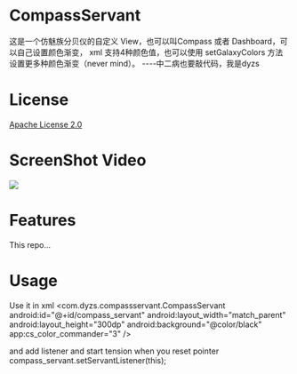 # CompassServant
这是一个仿魅族分贝仪的自定义 View，也可以叫Compass 或者 Dashboard，可以自己设置颜色渐变，
xml 支持4种颜色值，也可以使用 setGalaxyColors 方法设置更多种颜色渐变（never mind）。
                                                     ----中二病也要敲代码，我是dyzs

# License
[Apache License 2.0](https://github.com/dyzs/utils/blob/master/LICENSE)

# ScreenShot Video
![](https://github.com/dyzs/CompassServant/blob/master/video/compass_servant.gif)

# Features
This repo...

# Usage
Use it in xml
    <com.dyzs.compassservant.CompassServant
            android:id="@+id/compass_servant"
            android:layout_width="match_parent"
            android:layout_height="300dp"
            android:background="@color/black"
            app:cs_color_commander="3"
            />

and add listener and start tension when you reset pointer
    compass_servant.setServantListener(this);
